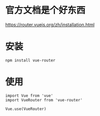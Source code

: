# 官方文档是个好东西
https://router.vuejs.org/zh/installation.html

# 安装
```
npm install vue-router
```
# 使用
```
import Vue from 'vue'
import VueRouter from 'vue-router'

Vue.use(VueRouter)
```

